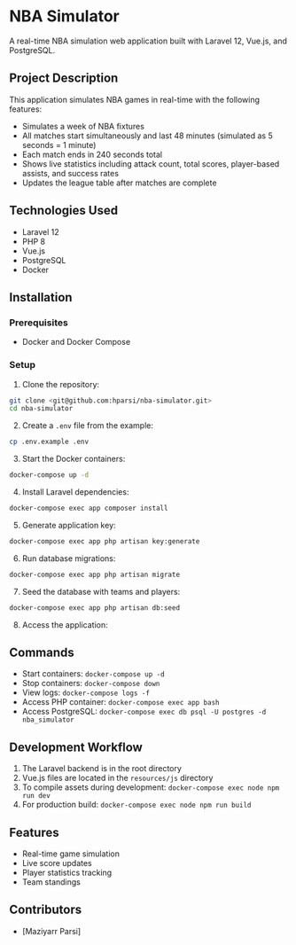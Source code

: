# NBA Simulator

A real-time NBA simulation web application built with Laravel 12, Vue.js, and PostgreSQL.

## Project Description

This application simulates NBA games in real-time with the following features:
- Simulates a week of NBA fixtures
- All matches start simultaneously and last 48 minutes (simulated as 5 seconds = 1 minute)
- Each match ends in 240 seconds total
- Shows live statistics including attack count, total scores, player-based assists, and success rates
- Updates the league table after matches are complete

## Technologies Used

- Laravel 12
- PHP 8
- Vue.js
- PostgreSQL
- Docker

## Installation

### Prerequisites

- Docker and Docker Compose

### Setup

1. Clone the repository:
```bash
git clone <git@github.com:hparsi/nba-simulator.git>
cd nba-simulator
```

2. Create a `.env` file from the example:
```bash
cp .env.example .env
```

3. Start the Docker containers:
```bash
docker-compose up -d
```

4. Install Laravel dependencies:
```bash
docker-compose exec app composer install
```

5. Generate application key:
```bash
docker-compose exec app php artisan key:generate
```

6. Run database migrations:
```bash
docker-compose exec app php artisan migrate
```

7. Seed the database with teams and players:
```bash
docker-compose exec app php artisan db:seed
```

8. Access the application:


## Commands

- Start containers: `docker-compose up -d`
- Stop containers: `docker-compose down`
- View logs: `docker-compose logs -f`
- Access PHP container: `docker-compose exec app bash`
- Access PostgreSQL: `docker-compose exec db psql -U postgres -d nba_simulator`

## Development Workflow

1. The Laravel backend is in the root directory
2. Vue.js files are located in the `resources/js` directory
3. To compile assets during development: `docker-compose exec node npm run dev`
4. For production build: `docker-compose exec node npm run build`

## Features

- Real-time game simulation
- Live score updates
- Player statistics tracking
- Team standings

## Contributors

- [Maziyarr Parsi]